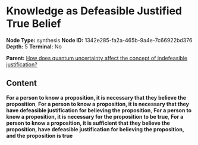 # Knowledge as Defeasible Justified True Belief

**Node Type:** synthesis
**Node ID:** 1342e285-fa2a-465b-9a4e-7c66922bd376
**Depth:** 5
**Terminal:** No

**Parent:** [How does quantum uncertainty affect the concept of indefeasible justification?](how-does-quantum-uncertainty-affect-the-concept-of-indefeasible-justification-antithesis-0161633b-92b8-4990-b5fa-edbddaf2b4f0.md)

## Content

**For a person to know a proposition, it is necessary that they believe the proposition**, **For a person to know a proposition, it is necessary that they have defeasible justification for believing the proposition**, **For a person to know a proposition, it is necessary for the proposition to be true**, **For a person to know a proposition, it is sufficient that they believe the proposition, have defeasible justification for believing the proposition, and the proposition is true**
